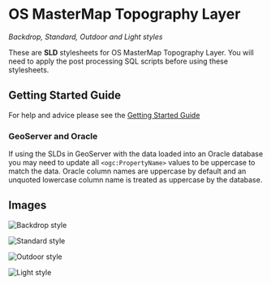 # OS MasterMap Topography Layer
*Backdrop, Standard, Outdoor and Light styles*

These are **SLD** stylesheets for OS MasterMap Topography Layer. You will need to apply the post processing SQL scripts before using these stylesheets.

## Getting Started Guide

For help and advice please see the [Getting Started Guide](https://github.com/OrdnanceSurvey/OSMM-Topography-Layer-stylesheets/blob/master/Getting%20Started%20Guide%20-%20Styling%20OSMM%20Topography%20Layer.pdf)

### GeoServer and Oracle

If using the SLDs in GeoServer with the data loaded into an Oracle database you may need to update all `<ogc:PropertyName>` values to be uppercase to match the data. Oracle column names are uppercase by default and an unquoted lowercase column name is treated as uppercase by the database.

## Images

![Backdrop style](https://raw.githubusercontent.com/OrdnanceSurvey/OSMM-Topography-Layer-stylesheets/master/Schema%20version%209/Stylesheets/Geoserver%20stylesheets%20(SLD)/images/Backdrop-1.png)

![Standard style](https://raw.githubusercontent.com/OrdnanceSurvey/OSMM-Topography-Layer-stylesheets/master/Schema%20version%209/Stylesheets/Geoserver%20stylesheets%20(SLD)/images/Standard-1.png)

![Outdoor style](https://raw.githubusercontent.com/OrdnanceSurvey/OSMM-Topography-Layer-stylesheets/master/Schema%20version%209/Stylesheets/Geoserver%20stylesheets%20(SLD)/images/Outdoor-1.png)

![Light style](https://raw.githubusercontent.com/OrdnanceSurvey/OSMM-Topography-Layer-stylesheets/master/Schema%20version%209/Stylesheets/Geoserver%20stylesheets%20(SLD)/images/Light-1.png)
